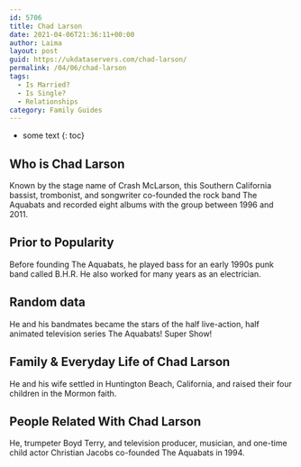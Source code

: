 ```yaml
---
id: 5706
title: Chad Larson
date: 2021-04-06T21:36:11+00:00
author: Laima
layout: post
guid: https://ukdataservers.com/chad-larson/
permalink: /04/06/chad-larson
tags:
  - Is Married?
  - Is Single?
  - Relationships
category: Family Guides
---
```


* some text
{: toc}


## Who is Chad Larson
                  
                  
                  
Known by the stage name of Crash McLarson, this Southern California bassist, trombonist, and songwriter co-founded the rock band The Aquabats and recorded eight albums with the group between 1996 and 2011.
                  
              
            
              
            
                
                
                
## Prior to Popularity
                  
                  
                  
Before founding The Aquabats, he played bass for an early 1990s punk band called B.H.R. He also worked for many years as an electrician.
                  
              
            
              
            
                
                
                
## Random data
                  
                  
                  
He and his bandmates became the stars of the half live-action, half animated television series The Aquabats! Super Show!
                  
              
            
              
            
                
                
                
## Family & Everyday Life of Chad Larson
                  
                  
                  
He and his wife settled in Huntington Beach, California, and raised their four children in the Mormon faith.
                  
              
            
              
            
                
                
                
## People Related With Chad Larson
                  
                  
                  
He, trumpeter Boyd Terry, and television producer, musician, and one-time child actor Christian Jacobs co-founded The Aquabats in 1994.
                  
              
            
              
            
                
              
            
              
              
            
            
              
            
          
          
          